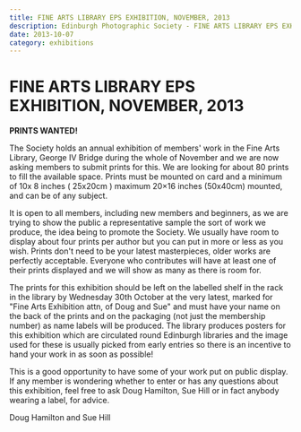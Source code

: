 ```yaml
---
title: FINE ARTS LIBRARY EPS EXHIBITION, NOVEMBER, 2013
description: Edinburgh Photographic Society - FINE ARTS LIBRARY EPS EXHIBITION, NOVEMBER, 2013
date: 2013-10-07
category: exhibitions
---
```


# FINE ARTS LIBRARY EPS EXHIBITION, NOVEMBER, 2013

**PRINTS WANTED!**

The Society holds an annual exhibition of members' work in the Fine Arts Library, George IV Bridge during the whole of November and we are now asking members to submit prints for this. We are looking for about 80 prints to fill the available space. Prints must be mounted on card and a minimum of 10x 8 inches ( 25x20cm ) maximum 20×16 inches (50x40cm) mounted, and can be of any subject.

It is open to all members, including new members and beginners, as we are trying to show the public a representative sample the sort of work we produce, the idea being to promote the Society. We usually have room to display about four prints per author but you can put in more or less as you wish. Prints don't need to be your latest masterpieces, older works are perfectly acceptable. Everyone who contributes will have at least one of their prints displayed and we will show as many as there is room for.

The prints for this exhibition should be left on the labelled shelf in the rack in the library by Wednesday 30th October at the very latest, marked for "Fine Arts Exhibition attn, of Doug and Sue" and must have your name on the back of the prints and on the packaging (not just the membership number) as name labels will be produced. The library produces posters for this exhibition which are circulated round Edinburgh libraries and the image used for these is usually picked from early entries so there is an incentive to hand your work in as soon as possible!

This is a good opportunity to have some of your work put on public display. If any member is wondering whether to enter or has any questions about this exhibition, feel free to ask Doug Hamilton, Sue Hill or in fact anybody wearing a label, for advice.

Doug Hamilton and Sue Hill